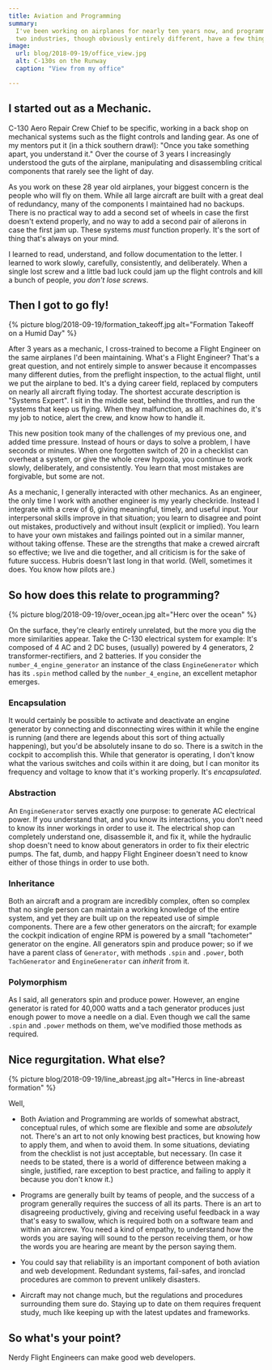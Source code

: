 ```yaml
---
title: Aviation and Programming
summary: 
  I've been working on airplanes for nearly ten years now, and programming in earnest for the past year. These
  two industries, though obviously entirely different, have a few things to learn from each other.
image: 
  url: blog/2018-09-19/office_view.jpg
  alt: C-130s on the Runway
  caption: "View from my office"

---
```


## I started out as a Mechanic.

C-130 Aero Repair Crew Chief to be specific, working in a back shop on mechanical systems such as
the flight controls and landing gear. As one of my mentors put it (in a thick southern drawl): "Once
you take something apart, you understand it." Over the course of 3 years I increasingly understood
the guts of the airplane, manipulating and disassembling critical components that rarely see the
light of day. 

As you work on these 28 year old airplanes, your biggest concern is the people who will fly on
them. While all large aircraft are built with a great deal of redundancy, many of the components I
maintained had no backups. There is no practical way to add a second set of wheels in case the first
doesn't extend properly, and no way to add a second pair of ailerons in case the first jam up. These
systems *must* function properly. It's the sort of thing that's always on your mind.

I learned to read, understand, and follow documentation to the letter. I learned to work slowly,
carefully, consistently, and deliberately. When a single lost screw and a little bad luck could jam
up the flight controls and kill a bunch of people, *you don't lose screws*.

## Then I got to go fly!

{% picture blog/2018-09-19/formation_takeoff.jpg alt="Formation Takeoff on a Humid Day" %}

After 3 years as a mechanic, I cross-trained to become a Flight Engineer on the same airplanes I'd
been maintaining. What's a Flight Engineer? That's a great question, and not entirely simple to
answer because it encompasses many different duties, from the preflight inspection, to the actual
flight, until we put the airplane to bed. It's a dying career field, replaced by computers on nearly
all aircraft flying today. The shortest accurate description is "Systems Expert". I sit in the
middle seat, behind the throttles, and run the systems that keep us flying. When they malfunction,
as all machines do, it's my job to notice, alert the crew, and know how to handle it.

This new position took many of the challenges of my previous one, and added time pressure. Instead
of hours or days to solve a problem, I have seconds or minutes. When one forgotten switch of 20 in a
checklist can overheat a system, or give the whole crew hypoxia, you continue to work slowly,
deliberately, and consistently. You learn that most mistakes are forgivable, but some are not. 

As a mechanic, I generally interacted with other mechanics. As an engineer, the only time I
work with another engineer is my yearly checkride. Instead I integrate with a crew of 6, giving
meaningful, timely, and useful input. Your interpersonal skills improve in that situation; you learn
to disagree and point out mistakes, productively and without insult (explicit or implied). You learn
to have your own mistakes and failings pointed out in a similar manner, without taking offense.
These are the strengths that make a crewed aircraft so effective; we live and die together, and all
criticism is for the sake of future success. Hubris doesn't last long in that world. (Well,
sometimes it does. You know how pilots are.)

## So how does this relate to programming?

{% picture blog/2018-09-19/over_ocean.jpg alt="Herc over the ocean" %}

On the surface, they're clearly entirely unrelated, but the more you dig the more similarities
appear. Take the C-130 electrical system for example: It's composed of 4 AC and 2 DC buses,
(usually) powered by 4 generators, 2 transformer-rectifiers, and 2 batteries. If you consider the
`number_4_engine_generator` an instance of the class `EngineGenerator` which has its `.spin` method called
by the `number_4_engine`, an excellent metaphor emerges.

### Encapsulation

It would certainly be possible to activate and deactivate an engine generator by connecting and
disconnecting wires within it while the engine is running (and there are legends about this sort of
thing actually happening), but you'd be absolutely insane to do so. There is a switch in the cockpit
to accomplish this. While that generator is operating, I don't know what the various switches and
coils within it are doing, but I can monitor its frequency and voltage to know that it's
working properly. It's *encapsulated*. 

### Abstraction

An `EngineGenerator` serves exactly one purpose: to generate AC electrical power.  If you understand
that, and you know its interactions, you don't need to know its inner workings in order to use it.
The electrical shop can completely understand one, disassemble it, and fix it, while the hydraulic
shop doesn't need to know about generators in order to fix their electric pumps. The fat, dumb, and
happy Flight Engineer doesn't need to know either of those things in order to use both.

### Inheritance

Both an aircraft and a program are incredibly complex, often so complex that no single person can
maintain a working knowledge of the entire system, and yet they are built up on the repeated use of
simple components. There are a few other generators on the aircraft; for example the cockpit
indication of engine RPM is powered by a small "tachometer" generator on the engine. All generators
spin and produce power; so if we have a parent class of `Generator`, with methods `.spin` and
`.power`, both `TachGenerator` and `EngineGenerator` can *inherit* from it.

### Polymorphism

As I said, all generators spin and produce power. However, an engine generator is rated for 40,000
watts and a tach generator produces just enough power to move a needle on a dial. Even though we
call the same `.spin` and `.power` methods on them, we've modified those methods as required.

## Nice regurgitation. What else? 

{% picture blog/2018-09-19/line_abreast.jpg alt="Hercs in line-abreast formation" %}

Well, 

* Both Aviation and Programming are worlds of somewhat abstract, conceptual rules, of which some
are flexible and some are *absolutely* not. There's an art to not only knowing best practices, but
knowing how to apply them, and when to avoid them. In some situations, deviating from the checklist
is not just acceptable, but necessary. (In case it needs to be stated, there is a world of
difference between making a single, justified, rare exception to best practice, and failing to apply
it because you don't know it.)

* Programs are generally built by teams of people, and the success of a program generally requires the
success of all its parts. There is an art to disagreeing productively, giving and receiving useful
feedback in a way that's easy to swallow, which is required both on a software team and within an
aircrew. You need a kind of empathy, to understand how the words you are saying will sound
to the person receiving them, or how the words you are hearing are meant by the person saying them.

* You could say that reliability is an important component of both aviation and web development.
Redundant systems, fail-safes, and ironclad procedures are common to prevent unlikely disasters.

* Aircraft may not change much, but the regulations and procedures surrounding them sure do. Staying
up to date on them requires frequent study, much like keeping up with the latest updates and
frameworks. 

## So what's your point?

Nerdy Flight Engineers can make good web developers. 
